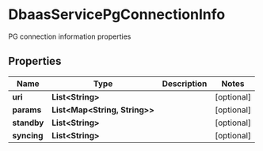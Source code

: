 

# DbaasServicePgConnectionInfo

PG connection information properties

## Properties

| Name | Type | Description | Notes |
|------------ | ------------- | ------------- | -------------|
|**uri** | **List&lt;String&gt;** |  |  [optional] |
|**params** | **List&lt;Map&lt;String, String&gt;&gt;** |  |  [optional] |
|**standby** | **List&lt;String&gt;** |  |  [optional] |
|**syncing** | **List&lt;String&gt;** |  |  [optional] |



